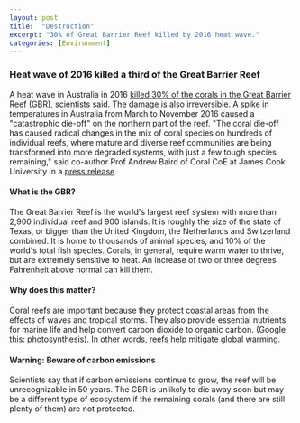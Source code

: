 ```yaml
---
layout: post
title:  "Destruction"
excerpt: "30% of Great Barrier Reef killed by 2016 heat wave."
categories: [Environment]
---
```


### Heat wave of 2016 killed a third of the Great Barrier Reef

A heat wave in Australia in 2016 <a href="https://www.nytimes.com/2018/04/19/world/australia/australia-barrier-reef.html" target="_blank">killed 30% of the corals in the Great Barrier Reef (GBR)</a>, scientists said. The damage is also irreversible. A spike in temperatures in Australia from March to November 2016 caused a "catastrophic die-off" on the northern part of the reef. "The coral die-off has caused radical changes in the mix of coral species on hundreds of individual reefs, where mature and diverse reef communities are being transformed into more degraded systems, with just a few tough species remaining," said co-author Prof Andrew Baird of Coral CoE at James Cook University in a <a href="https://phys.org/news/2018-04-global-great-barrier-reef.html#jCp" target="_blank">press release</a>.

#### What is the GBR?

The Great Barrier Reef is the world's largest reef system with more than 2,900 individual reef and 900 islands. It is roughly the size of the state of Texas, or bigger than the United Kingdom, the Netherlands and Switzerland combined. It is home to thousands of animal species, and 10% of the world's total fish species. Corals, in general, require warm water to thrive, but are extremely sensitive to heat. An increase of two or three degrees Fahrenheit above normal can kill them.

#### Why does this matter?

Coral reefs are important because they protect coastal areas from the effects of waves and tropical storms. They also provide essential nutrients for marine life and help convert carbon dioxide to organic carbon. (Google this: photosynthesis). In other words, reefs help mitigate global warming.

#### Warning: Beware of carbon emissions

Scientists say that if carbon emissions continue to grow, the reef will be unrecognizable in 50 years. The GBR is unlikely to die away soon but may be a different type of ecosystem if the remaining corals (and there are still plenty of them) are not protected. 
